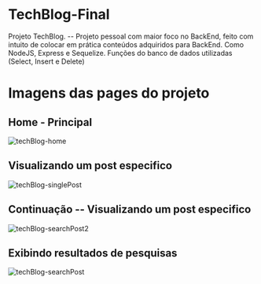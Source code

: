 # TechBlog-Final
Projeto TechBlog. -- Projeto pessoal com maior foco no BackEnd, feito com intuito de colocar em prática conteúdos adquiridos para BackEnd. Como NodeJS, Express e Sequelize. Funções do banco de dados utilizadas (Select, Insert e Delete)

<h1>Imagens das pages do projeto</h1>

<h2>Home - Principal</h2>

![techBlog-home](https://user-images.githubusercontent.com/91755560/153096846-9cc59944-a331-4bd5-87b7-b9c59fef2884.png)

##

<h2>Visualizando um post especifico</h2>

![techBlog-singlePost](https://user-images.githubusercontent.com/91755560/153097342-3034a7fe-200b-4652-a021-cee0e1aa38d1.png)

##

<h2>Continuação -- Visualizando um post especifico</h2>

![techBlog-searchPost2](https://user-images.githubusercontent.com/91755560/153097363-736cde1b-d84e-4a65-a9f3-abe54b141c60.png)

##

<h2>Exibindo resultados de pesquisas</h2>

![techBlog-searchPost](https://user-images.githubusercontent.com/91755560/153097405-ecb36ba2-a97b-4521-90d3-9272f45a4f65.png)
